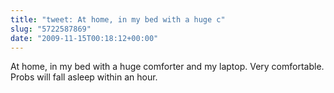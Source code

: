 ```yaml
---
title: "tweet: At home, in my bed with a huge c"
slug: "5722587869"
date: "2009-11-15T00:18:12+00:00"
---
```

At home, in my bed with a huge comforter and my laptop. Very comfortable. Probs will fall asleep within an hour.